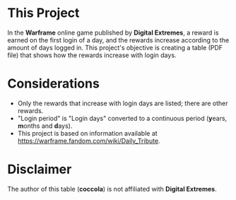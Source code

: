 # This Project
In the **Warframe** online game published by **Digital Extremes**, a reward is earned on the first login of a day, and the rewards increase according to the amount of days logged in. This project's objective is creating a table (PDF file) that shows how the rewards increase with login days.

# Considerations
* Only the rewards that increase with login days are listed; there are other rewards.
* "Login period" is "Login days" converted to a continuous period (**y**ears, **m**onths and **d**ays).
* This project is based on information available at https://warframe.fandom.com/wiki/Daily_Tribute.

# Disclaimer
The author of this table (**coccola**) is not affiliated with **Digital Extremes**.
